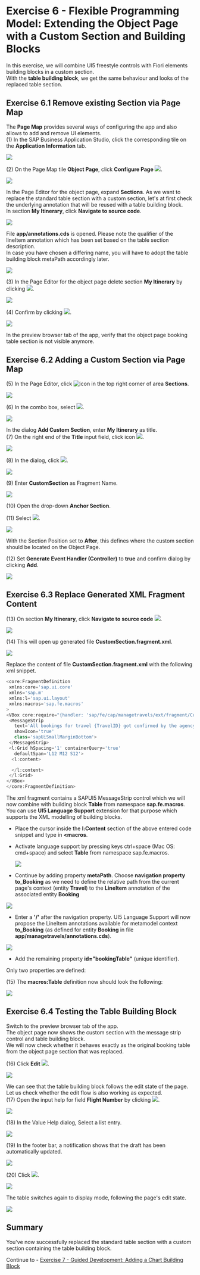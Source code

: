 # Exercise 6 - Flexible Programming Model: Extending the Object Page with a Custom Section and Building Blocks

In this exercise, we will combine UI5 freestyle controls with Fiori elements building blocks in a custom section.\
With the **table building block**, we get the same behaviour and looks of the replaced table section.

## Exercise 6.1 Remove existing Section via Page Map

The **Page Map** provides several ways of configuring the app and also allows to add and remove UI elements.\
\(1\) In the SAP Business Application Studio, click the corresponding tile on the **Application Information** tab.

![](./images/image1.png)

(2) On the Page Map tile **Object Page**, click **Configure Page** ![](./images/image4.png).

![](./images/image3.png)

In the Page Editor for the object page, expand **Sections**. As we want to replace the standard table section with a custom section, let's at first check the
underlying annotation that will be reused with a table building block.\
In section **My Itinerary**, click **Navigate to source code**.

![](./images/image40.png)

File **app/annotations.cds** is opened. Please note the qualifier of the lineItem annotation which has been set based on the table section description.\
In case you have chosen a differing name, you will have to adopt the table building block metaPath accordingly later.

![](./images/image41.png)

(3) In the Page Editor for the object page delete section **My Itinerary** by clicking ![](./images/image6.png).

![](./images/image5.png)

(4) Confirm by clicking ![](./images/image8.png).

![](./images/image7.png)

In the preview browser tab of the app, verify that the object page booking table section is not visible anymore.

## Exercise 6.2 Adding a Custom Section via Page Map

(5) In the Page Editor, click ![icon](./images/image10.png)  in the top right corner of area **Sections**.

![](./images/image9.png)

(6) In the combo box, select ![](./images/image12.png).

![](./images/image11.png)

In the dialog **Add Custom Section**, enter **My Itinerary** as title.\
(7) On the right end of the **Title** input field, click icon ![](./images/image14.png).

![](./images/image13.png)

(8) In the dialog, click ![](./images/image16.png).

![](./images/image15.png)

(9) Enter **CustomSection** as Fragment Name.

![](./images/image17.png)

(10) Open the drop-down **Anchor Section**.

(11) Select ![](./images/image21.png).

![](./images/image19.png)

With the Section Position set to **After**, this defines where the custom section should be located on the Object Page.

(12) Set **Generate Event Handler (Controller)** to **true** and confirm dialog by clicking  **Add**.

![](./images/image22.png)

## Exercise 6.3 Replace Generated XML Fragment Content

(13) On section **My Itinerary**, click **Navigate to source code** ![](./images/image26.png).

![](./images/image25.png)

(14) This will open up generated file **CustomSection.fragment.xml**.

![](./images/image27.png)

 Replace the content of file **CustomSection.fragment.xml** with the following xml snippet.

 ```js
<core:FragmentDefinition
  xmlns:core='sap.ui.core'
  xmlns='sap.m'
  xmlns:l='sap.ui.layout'
  xmlns:macros='sap.fe.macros'
>
 <VBox core:require="{handler: 'sap/fe/cap/managetravels/ext/fragment/CustomSection'}">  
  <MessageStrip
    text='All bookings for travel {TravelID} got confirmed by the agency.'
    showIcon='true'
    class='sapUiSmallMarginBottom'>
  </MessageStrip>     
  <l:Grid hSpacing='1' containerQuery='true'
    defaultSpan='L12 M12 S12'>
   <l:content>

   </l:content>
  </l:Grid>
 </VBox>
</core:FragmentDefinition>
```


The xml fragment contains a SAPUI5 MessageStrip control which we will now combine with building block **Table** from namespace **sap.fe.macros**.\
You can use **UI5 Language Support** extension for that purpose
which supports the XML modelling of building blocks.
- Place the cursor inside the **l:Content** section of the above entered code snippet and type in **<macros**.
- Activate language support by pressing keys ctrl+space (Mac OS: cmd+space) 
  and select **Table** from namespace sap.fe.macros.

  ![](./images/imageLsp1.png)

- Continue by adding property **metaPath**. Choose **navigation property to_Booking** as we need to define the relative path from the current page's context (entity **Travel**) to the **LineItem** annotation of the associated entity **Booking**

![](./images/imageLsp2.png)

- Enter a **'/'** after the navigation property. UI5 Language Support will now propose the LineItem annotations available for metamodel context **to_Booking** (as defined for entity **Booking** in file **app/managetravels/annotations.cds**).

![](./images/imageLsp3.png)

- Add the remaining property **id="bookingTable"** (unique identifier).  

Only two properties are defined:

(15) The **macros:Table** definition now should look the following:

![](./images/image28.png)

## Exercise 6.4 Testing the Table Building Block

Switch to the preview browser tab of the app.\
The object page now shows the custom section with the message strip control and table building block.\
We will now check whether it behaves exactly as the original booking table from the object page section that was replaced.

(16) Click **Edit** ![](./images/image30.png).

![](./images/image29.png)

We can see that the table building block follows the edit state of the page.\
Let us check whether the edit flow is also working as expected.\
(17) Open the input help for field **Flight Number** by clicking ![](./images/image32.png).

![](./images/image31.png)

(18) In the Value Help dialog, Select a list entry.

![](./images/image33.png)

(19) In the footer bar, a notification shows that the draft has been automatically updated.

![](./images/image35.png)

(20) Click ![](./images/image38.png).

![](./images/image37.png)

The table switches again to display mode, following the page's edit state.

![](./images/image39.png)

## Summary

You've now successfully replaced the standard table section with a custom section containing the table building block.

Continue to - [Exercise 7 - Guided Development: Adding a Chart Building Block](../ex7/README.md)
